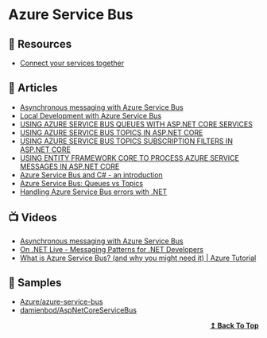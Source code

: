 
# Azure Service Bus

## 📘 Resources
- [Connect your services together](https://docs.microsoft.com/en-us/learn/paths/connect-your-services-together/)

## 📕 Articles

- [Asynchronous messaging with Azure Service Bus](https://daniel-krzyczkowski.github.io/Asynchronous-Messaging-With-Azure-Service-Bus/)
- [Local Development with Azure Service Bus](https://jimmybogard.com/local-development-with-azure-service-bus/)
- [USING AZURE SERVICE BUS QUEUES WITH ASP.NET CORE SERVICES](https://damienbod.com/2019/04/23/using-azure-service-bus-queues-with-asp-net-core-services/)
- [USING AZURE SERVICE BUS TOPICS IN ASP.NET CORE](https://damienbod.com/2019/04/24/using-azure-service-bus-topics-in-asp-net-core/)
- [USING AZURE SERVICE BUS TOPICS SUBSCRIPTION FILTERS IN ASP.NET CORE](https://damienbod.com/2019/04/27/using-azure-service-bus-topics-subscription-filters-in-asp-net-core/)
- [USING ENTITY FRAMEWORK CORE TO PROCESS AZURE SERVICE MESSAGES IN ASP.NET CORE](https://damienbod.com/2019/04/30/using-ef-core-to-process-azure-service-messages-in-asp-net-core/)
- [Azure Service Bus and C# - an introduction](https://www.code4it.dev/blog/azure-service-bus-introduction)
- [Azure Service Bus: Queues vs Topics](https://www.code4it.dev/blog/azure-service-bus-queue-vs-topic)
- [Handling Azure Service Bus errors with .NET](https://www.code4it.dev/blog/azure-service-bus-errors)
## 📺 Videos

- [Asynchronous messaging with Azure Service Bus](https://www.youtube.com/watch?v=aJn5CDhWvJQ)
- [On .NET Live - Messaging Patterns for .NET Developers](https://www.youtube.com/watch?v=ef1DK76rseM)
- [What is Azure Service Bus? (and why you might need it) | Azure Tutorial](https://www.youtube.com/watch?v=HrK1UlPBkEY)

## 🚀 Samples

- [Azure/azure-service-bus](https://github.com/Azure/azure-service-bus/tree/master/samples)
- [damienbod/AspNetCoreServiceBus](https://github.com/damienbod/AspNetCoreServiceBus)
<div align="right">
  <b><a href="#contents">↥ Back To Top</a></b>
</div>